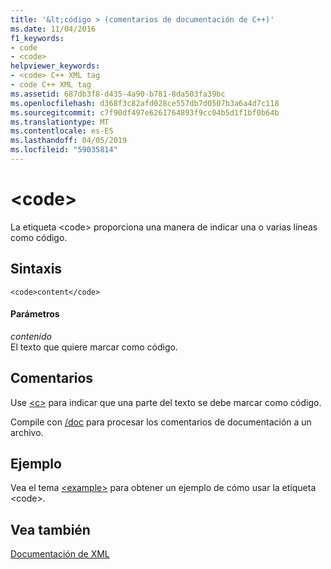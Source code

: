 ```yaml
---
title: '&lt;código > (comentarios de documentación de C++)'
ms.date: 11/04/2016
f1_keywords:
- code
- <code>
helpviewer_keywords:
- <code> C++ XML tag
- code C++ XML tag
ms.assetid: 687db3f8-d435-4a90-b781-8da503fa39bc
ms.openlocfilehash: d368f3c82afd028ce557db7d0507b3a6a4d7c118
ms.sourcegitcommit: c7f90df497e6261764893f9cc04b5d1f1bf0b64b
ms.translationtype: MT
ms.contentlocale: es-ES
ms.lasthandoff: 04/05/2019
ms.locfileid: "59035814"
---
```

# <a name="ltcodegt"></a>&lt;code&gt;

La etiqueta \<code> proporciona una manera de indicar una o varias líneas como código.

## <a name="syntax"></a>Sintaxis

```
<code>content</code>
```

#### <a name="parameters"></a>Parámetros

*contenido*<br/>
El texto que quiere marcar como código.

## <a name="remarks"></a>Comentarios

Use [\<c>](c-visual-cpp.md) para indicar que una parte del texto se debe marcar como código.

Compile con [/doc](doc-process-documentation-comments-c-cpp.md) para procesar los comentarios de documentación a un archivo.

## <a name="example"></a>Ejemplo

Vea el tema [\<example>](example-visual-cpp.md) para obtener un ejemplo de cómo usar la etiqueta \<code>.

## <a name="see-also"></a>Vea también

[Documentación de XML](xml-documentation-visual-cpp.md)